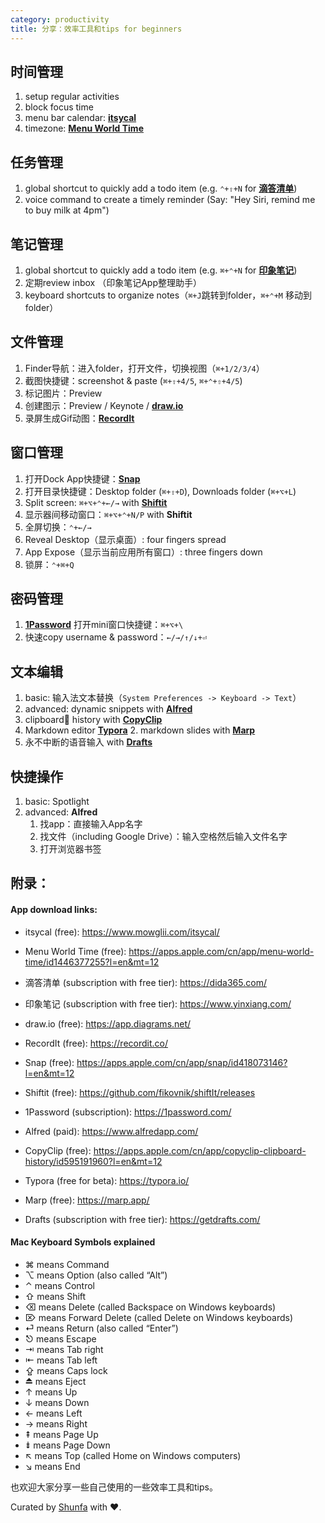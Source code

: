 ```yaml
---
category: productivity
title: 分享：效率工具和tips for beginners
---
```


## 时间管理

1. setup regular activities
2. block focus time
3. menu bar calendar: [**itsycal**](https://www.mowglii.com/itsycal/)
4. timezone: [**Menu World Time**](https://apps.apple.com/cn/app/menu-world-time/id1446377255?l=en&mt=12)



## 任务管理

1. global shortcut to quickly add a todo item (e.g. `⌃+⇧+N` for [**滴答清单**](https://dida365.com/))
2. voice command to create a timely reminder (Say: "Hey Siri, remind me to buy milk at 4pm")



## 笔记管理

1. global shortcut to quickly add a todo item (e.g. `⌘+⌃+N` for [**印象笔记**](https://www.yinxiang.com/))
2. 定期review inbox （印象笔记App整理助手）
3. keyboard shortcuts to organize notes（`⌘+J`跳转到folder，`⌘+⌃+M` 移动到folder）



## 文件管理

1. Finder导航：进入folder，打开文件，切换视图（`⌘+1/2/3/4`）
2. 截图快捷键：screenshot & paste (`⌘+⇧+4/5`, `⌘+⌃+⇧+4/5`)
3. 标记图片：Preview
4. 创建图示：Preview / Keynote / [**draw.io**](https://app.diagrams.net/)
5. 录屏生成Gif动图：[**RecordIt**](https://recordit.co/)



## 窗口管理

1. 打开Dock App快捷键：[**Snap**](https://apps.apple.com/cn/app/snap/id418073146?l=en&mt=12)
2. 打开目录快捷键：Desktop folder (`⌘+⇧+D`), Downloads folder (`⌘+⌥+L`)
3. Split screen: `⌘+⌥+⌃+←/→` with [**Shiftit**](https://github.com/fikovnik/shiftIt/releases)
4. 显示器间移动窗口：`⌘+⌥+⌃+N/P` with **Shiftit**
5. 全屏切换：`⌃+←/→ `
6. Reveal Desktop（显示桌面）: four fingers spread
7. App Expose（显示当前应用所有窗口）: three fingers down
8. 锁屏：`⌃+⌘+Q`



## 密码管理

1. **[1Password](https://1password.com/)** 打开mini窗口快捷键：`⌘+⌥+\`
2. 快速copy username & password：`←/→/↑/↓+⏎`



## 文本编辑

1. basic: 输入法文本替换（`System Preferences -> Keyboard -> Text`）
2. advanced: dynamic snippets with [**Alfred**](https://www.alfredapp.com/)
3. clipboard history with [**CopyClip**](https://apps.apple.com/cn/app/copyclip-clipboard-history/id595191960?l=en&mt=12)
4. Markdown editor **[Typora](https://typora.io/)**
   2. markdown slides with **[Marp](https://marp.app/)**
5. 永不中断的语音输入 with **[Drafts](https://getdrafts.com/)**



## 快捷操作

1. basic: Spotlight
2. advanced: **Alfred**
   1. 找app：直接输入App名字
   2. 找文件（including Google Drive）：输入空格然后输入文件名字
   3. 打开浏览器书签



## 附录：

#### App download links:

- itsycal (free): https://www.mowglii.com/itsycal/

- Menu World Time (free): https://apps.apple.com/cn/app/menu-world-time/id1446377255?l=en&mt=12

- 滴答清单 (subscription with free tier): https://dida365.com/

- 印象笔记 (subscription with free tier): https://www.yinxiang.com/
- draw.io (free): https://app.diagrams.net/
- RecordIt (free): https://recordit.co/
- Snap (free): https://apps.apple.com/cn/app/snap/id418073146?l=en&mt=12
- Shiftit (free): https://github.com/fikovnik/shiftIt/releases
- 1Password (subscription): https://1password.com/
- Alfred (paid): https://www.alfredapp.com/
- CopyClip (free): https://apps.apple.com/cn/app/copyclip-clipboard-history/id595191960?l=en&mt=12
- Typora (free for beta): https://typora.io/
- Marp (free): https://marp.app/
- Drafts (subscription with free tier): https://getdrafts.com/



#### Mac Keyboard Symbols explained

- ⌘ means Command
- ⌥ means Option (also called “Alt”)
- ⌃ means Control
- ⇧ means Shift
- ⌫ means Delete (called Backspace on Windows keyboards)
- ⌦ means Forward Delete (called Delete on Windows keyboards)
- ⏎ means Return (also called “Enter”)
- ⎋ means Escape
- ⇥ means Tab right
- ⇤ means Tab left
- ⇪ means Caps lock
- ⏏ means Eject
- ↑ means Up
- ↓ means Down
- ← means Left
- → means Right
- ⇞ means Page Up
- ⇟ means Page Down
- ↖︎ means Top (called Home on Windows computers)
- ↘︎ means End



也欢迎大家分享一些自己使用的一些效率工具和tips。



Curated by [Shunfa](https://twitter.com/goooooouwa) with ❤️.
